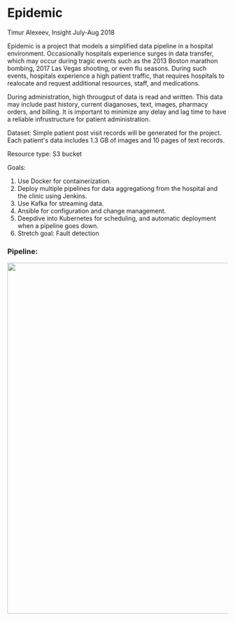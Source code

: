# Epidemic
Timur Alexeev, Insight July-Aug 2018

Epidemic is a project that models a simplified data pipeline in a hospital environment. Occasionally hospitals experience surges in data transfer, which may occur during tragic events such as the 2013 Boston marathon bombing, 2017 Las Vegas shooting, or even flu seasons. During such events, hospitals experience a high patient traffic, that requires hospitals to realocate and request additional resources, staff, and medications.

During administration, high througput of data is read and written. This data may include past history, current diaganoses, text, images, pharmacy orders, and billing. It is important to minimize any delay and lag time to have a reliable infrustructure for patient administration.


Dataset: Simple patient post visit records will be generated for the project.
Each patient's data includes 1.3 GB of images and 10 pages of text records.



Resource type: S3 bucket

Goals:
1. Use Docker for containerization.
2. Deploy multiple pipelines for data aggregationg from the hospital and the clinic using Jenkins.
3. Use Kafka for streaming data.
4. Ansible for configuration and change management. 
5. Deepdive into Kubernetes for scheduling, and automatic deployment when a pipeline goes down.
6. Stretch goal: Fault detection

### Pipeline:

<img src="img/.png" width="800"> 
